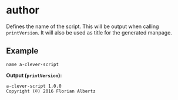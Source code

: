 # author
Defines the name of the script.
This will be output when calling `printVersion`. It will also be used as title for the generated manpage.

## Example
```fish
name a-clever-script
```

**Output (`printVersion`):**
```
a-clever-script 1.0.0
Copyright (©) 2016 Florian Albertz
```
